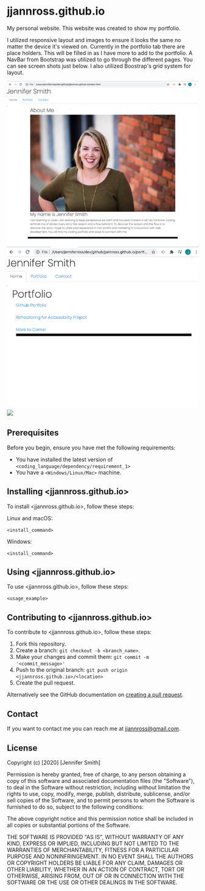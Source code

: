 # jjannross.github.io
My personal website. This website was created to show my portfolio. 

I utilized responsive layout and images to ensure it looks the same no matter the device it's viewed on. Currently in the portfolio tab there are place holders. This will be filled in as I have more to add to the portfolio. A NavBar from Bootstrap was utilized to go through the different pages. You can see screen shots just below. I also utilized Boostrap's grid system for layout. 

![index](images/index.png)
![portfolio](images/portfolio.png)
![](image)

## Prerequisites

Before you begin, ensure you have met the following requirements:

* You have installed the latest version of `<coding_language/dependency/requirement_1>`
* You have a `<Windows/Linux/Mac>` machine. 


## Installing <jjannross.github.io>

To install <jjannross.github.io>, follow these steps:

Linux and macOS:
```
<install_command>
```

Windows:
```
<install_command>
```
## Using <jjannross.github.io>

To use <jjannross.github.io>, follow these steps:

```
<usage_example>
```


## Contributing to <jjannross.github.io>
To contribute to <jjannross.github.io>, follow these steps:

1. Fork this repository.
2. Create a branch: `git checkout -b <branch_name>`.
3. Make your changes and commit them: `git commit -m '<commit_message>'`
4. Push to the original branch: `git push origin <jjannross.github.io>/<location>`
5. Create the pull request.

Alternatively see the GitHub documentation on [creating a pull request](https://help.github.com/en/github/collaborating-with-issues-and-pull-requests/creating-a-pull-request).


## Contact

If you want to contact me you can reach me at <jjannross@gmail.com>.


## License
Copyright (c) [2020] [Jennifer Smith]

Permission is hereby granted, free of charge, to any person obtaining a copy
of this software and associated documentation files (the "Software"), to deal
in the Software without restriction, including without limitation the rights
to use, copy, modify, merge, publish, distribute, sublicense, and/or sell
copies of the Software, and to permit persons to whom the Software is
furnished to do so, subject to the following conditions:

The above copyright notice and this permission notice shall be included in all
copies or substantial portions of the Software.

THE SOFTWARE IS PROVIDED "AS IS", WITHOUT WARRANTY OF ANY KIND, EXPRESS OR
IMPLIED, INCLUDING BUT NOT LIMITED TO THE WARRANTIES OF MERCHANTABILITY,
FITNESS FOR A PARTICULAR PURPOSE AND NONINFRINGEMENT. IN NO EVENT SHALL THE
AUTHORS OR COPYRIGHT HOLDERS BE LIABLE FOR ANY CLAIM, DAMAGES OR OTHER
LIABILITY, WHETHER IN AN ACTION OF CONTRACT, TORT OR OTHERWISE, ARISING FROM,
OUT OF OR IN CONNECTION WITH THE SOFTWARE OR THE USE OR OTHER DEALINGS IN THE
SOFTWARE.


